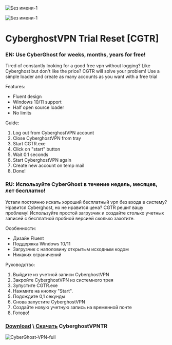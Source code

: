 ![Без имени-1](https://user-images.githubusercontent.com/38760591/142047366-5f68fabb-e078-41cb-8908-968af8292340.png)


![Без имени-1](https://user-images.githubusercontent.com/38760591/142048472-89000d11-99f5-4c1a-8c04-cc4a9789ac52.png)

# CyberghostVPN Trial Reset [CGTR]
### EN: Use CyberGhost for weeks, months, years for free!

Tired of constantly looking for a good free vpn without logging? 
Like Cyberghost but don't like the price? 
CGTR will solve your problem!
Use a simple loader and create as many accounts as you want with a free trial

Features:
- Fluent design
- Windows 10/11 support
- Half open source loader
- No limits

Guide:
1. Log out from CyberghostVPN account
2. Close CyberghostVPN from tray
3. Start CGTR.exe
4. Click on "start" button
5. Wait 0.1 seconds
6. Start CyberghostVPN again
7. Create new account on temp mail
8. Done!

### RU: Используйте CyberGhost в течение недель, месяцев, лет бесплатно!

Устали постоянно искать хороший бесплатный vpn без входа в систему? 
Нравится Cyberghost, но не нравится цена? 
CGTR решит вашу проблему!
Используйте простой загрузчик и создайте столько учетных записей с бесплатной пробной версией сколько захотите.

Особенности:
- Дизайн Fluent
- Поддержка Windows 10/11
- Загрузчик с наполовину открытым исходным кодом
- Никаких ограничений

Руководство:
1. Выйдите из учетной записи CyberghostVPN
2. Закройте CyberghostVPN из системного трея
3. Зупустите CGTR.exe
4. Нажмите на кнопку "Start".
5. Подождите 0,1 секунды
6. Снова запустите CyberghostVPN
7. Создайте новую учетную запись на временной почте
8. Готово!


### [Download](https://github.com/Tinkott/CyberGhost-Trial-Reset/files/7554048/CGTR_win.zip) \ [Скачать](https://github.com/Tinkott/CyberGhost-Trial-Reset/files/7554048/CGTR_win.zip) CyberghostVPNTR
![CyberGhost-VPN-full](https://user-images.githubusercontent.com/38760591/142192451-041d9a12-3683-45df-af55-f75c97ce7669.jpg)
